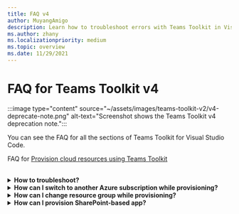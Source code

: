 ```yaml
---
title: FAQ v4
author: MuyangAmigo
description: Learn how to troubleshoot errors with Teams Toolkit in Visual Studio Code, switch Azure subscription, change resource group, and provision SharePoint based app.
ms.author: zhany
ms.localizationpriority: medium
ms.topic: overview
ms.date: 11/29/2021
---
```


# FAQ for Teams Toolkit v4

:::image type="content" source="~/assets/images/teams-toolkit-v2/v4-deprecate-note.png" alt-text="Screenshot shows the Teams Toolkit v4 deprecation note.":::

You can see the FAQ for all the sections of Teams Toolkit for Visual Studio Code.

FAQ for [Provision cloud resources using Teams Toolkit](../provision.md)

<br>

<details>

<summary><b>How to troubleshoot?</b></summary>

If you get errors with Teams Toolkit in Visual Studio Code, you can select **Get Help** on the error notification to go to the related document. If you're using TeamsFx CLI, a hyperlink appears at the end of the error message that directs you to the help doc.

<br>

</details>

<details>

<summary><b>How can I switch to another Azure subscription while provisioning?</b></summary>

1. Switch subscription in current account or log out and select a new subscription.
2. If you have already provisioned current environment, you need to create a new environment and perform provision because ARM doesn't support moving resources.
3. If you didn't provision current environment, you can trigger provision directly.

<br>

</details>

<details>

<summary><b>How can I change resource group while provisioning?</b></summary>

Before provision, the tool asks you if you want to create a new resource group or use an existing one. You can provide a new resource group name or choose an existing one in this step.

<br>

</details>

<details>

<summary><b>How can I provision SharePoint-based app?</b></summary>

You can follow [provision SharePoint-based app](/microsoftteams/platform/sbs-gs-spfx?tabs=vscode%2Cviscode&tutorial-step=4).

> [!NOTE]
> Teams app built with SharePoint framework and Teams Toolkit doesn't have direct integration with Azure, the contents in the doc doesn't apply to SPFx-based apps.

<br>

</details>
